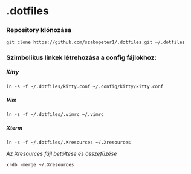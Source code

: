 # .dotfiles

### Repository klónozása

	git clone https://github.com/szabopeter1/.dotfiles.git ~/.dotfiles

### Szimbolikus linkek létrehozása a config fájlokhoz:

##### Kitty

	ln -s -f ~/.dotfiles/kitty.conf ~/.config/kitty/kitty.conf

##### Vim

	ln -s -f ~/.dotfiles/.vimrc ~/.vimrc

##### Xterm

	ln -s -f ~/.dotfiles/.Xresources ~/.Xresources

*Az Xresources fájl betöltése és összefűzése*

	xrdb -merge ~/.Xresources

